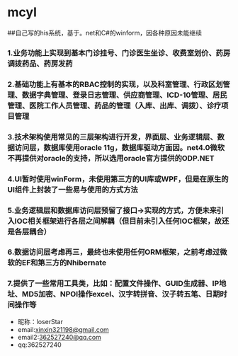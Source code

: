 # mcyl
##自己写的his系统，基于。net和C#的winform，因各种原因未能继续
### 1.业务功能上实现到基本门诊挂号、门诊医生坐诊、收费室划价、药房调拨药品、药房发药
### 2.基础功能上有基本的RBAC控制的实现，以及科室管理、行政区划管理、数据字典管理、登录日志管理、供应商管理、ICD-10管理、居民管理、医院工作人员管理、药品的管理（入库、出库、调拨）、诊疗项目管理
### 3.技术架构使用常见的三层架构进行开发，界面层、业务逻辑层、数据访问层，数据库使用oracle 11g，数据库驱动方面因。net4.0微软不再提供对oracle的支持，所以选用oracle官方提供的ODP.NET
### 4.UI暂时使用winForm，未使用第三方的UI库或WPF，但是在原生的UI组件上封装了一些易与使用的方式方法
### 5.业务逻辑层和数据库访问层预留了接口->实现的方式，方便未来引入IOC相关框架进行各层之间解耦（但目前未引入任何IOC框架，故还是各层耦合）
### 6.数据访问层考虑再三，最终也未使用任何ORM框架，之前考虑过微软的EF和第三方的Nhibernate
### 7.提供了一些常用工具类，比如：配置文件操作、GUID生成器、IP地址、MD5加密、NPOI操作excel、汉字转拼音、汉子转五笔、日期时间操作等




* 昵称：loserStar<br/>
* email:xinxin321198@gmail.com<br/>
* email2:362527240@qq.com<br/>
* qq:362527240<br/>
